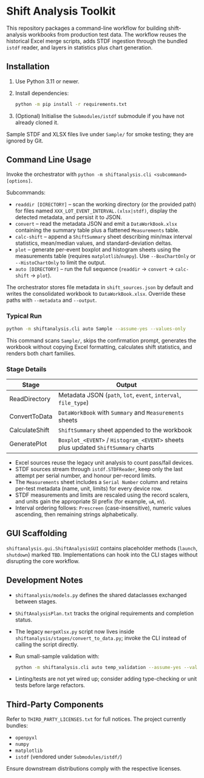 # Shift Analysis Toolkit

This repository packages a command-line workflow for building shift-analysis workbooks from production test data. The workflow reuses the historical Excel merge scripts, adds STDF ingestion through the bundled `istdf` reader, and layers in statistics plus chart generation.

## Installation

1. Use Python 3.11 or newer.
2. Install dependencies:

   ```bash
   python -m pip install -r requirements.txt
   ```

3. (Optional) Initialise the `Submodules/istdf` submodule if you have not already cloned it.

Sample STDF and XLSX files live under `Sample/` for smoke testing; they are ignored by Git.

## Command Line Usage

Invoke the orchestrator with `python -m shiftanalysis.cli <subcommand> [options]`.

Subcommands:

- `readdir [DIRECTORY]` – scan the working directory (or the provided path) for files named `XXX_LOT_EVENT_INTERVAL.(xlsx|stdf)`, display the detected metadata, and persist it to JSON.
- `convert` – read the metadata JSON and emit a `DataWorkBook.xlsx` containing the summary table plus a flattened `Measurements` table.
- `calc-shift` – append a `ShiftSummary` sheet describing min/max interval statistics, mean/median values, and standard-deviation deltas.
- `plot` – generate per-event boxplot and histogram sheets using the measurements table (requires `matplotlib`/`numpy`). Use `--BoxChartOnly` or `--HistoChartOnly` to limit the output.
- `auto [DIRECTORY]` – run the full sequence (`readdir` → `convert` → `calc-shift` → `plot`).

The orchestrator stores file metadata in `shift_sources.json` by default and writes the consolidated workbook to `DataWorkBook.xlsx`. Override these paths with `--metadata` and `--output`.

### Typical Run

```bash
python -m shiftanalysis.cli auto Sample --assume-yes --values-only
```

This command scans `Sample/`, skips the confirmation prompt, generates the workbook without copying Excel formatting, calculates shift statistics, and renders both chart families.

### Stage Details

| Stage          | Output                                                                           |
|----------------|-----------------------------------------------------------------------------------|
| ReadDirectory  | Metadata JSON (`path`, `lot`, `event`, `interval`, `file_type`)                   |
| ConvertToData  | `DataWorkBook` with `Summary` and `Measurements` sheets                           |
| CalculateShift | `ShiftSummary` sheet appended to the workbook                                    |
| GeneratePlot   | `Boxplot_<EVENT>` / `Histogram_<EVENT>` sheets plus updated `ShiftSummary` charts |

- Excel sources reuse the legacy unit analysis to count pass/fail devices.
- STDF sources stream through `istdf.STDFReader`, keep only the last attempt per serial number, and honour per-record limits.
- The `Measurements` sheet includes a `Serial Number` column and retains per-test metadata (name, unit, limits) for every device row.
- STDF measurements and limits are rescaled using the record scalers, and units gain the appropriate SI prefix (for example, `uA`, `mV`).
- Interval ordering follows: `Prescreen` (case-insensitive), numeric values ascending, then remaining strings alphabetically.

## GUI Scaffolding

`shiftanalysis.gui.ShiftAnalysisGUI` contains placeholder methods (`launch`, `shutdown`) marked `TBD`. Implementations can hook into the CLI stages without disrupting the core workflow.

## Development Notes

- `shiftanalysis/models.py` defines the shared dataclasses exchanged between stages.
- `ShiftAnalysisPlan.txt` tracks the original requirements and completion status.
- The legacy `mergeXlsx.py` script now lives inside `shiftanalysis/stages/convert_to_data.py`; invoke the CLI instead of calling the script directly.
- Run small-sample validation with:

  ```bash
  python -m shiftanalysis.cli auto temp_validation --assume-yes --values-only --BoxChartOnly
  ```

- Linting/tests are not yet wired up; consider adding type-checking or unit tests before large refactors.

## Third-Party Components

Refer to `THIRD_PARTY_LICENSES.txt` for full notices. The project currently bundles:

- `openpyxl`
- `numpy`
- `matplotlib`
- `istdf` (vendored under `Submodules/istdf/`)

Ensure downstream distributions comply with the respective licenses.
